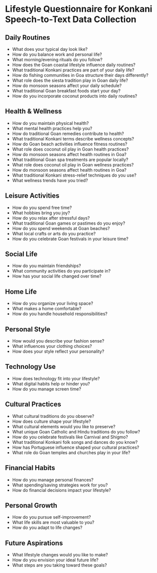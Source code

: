 # Lifestyle Questionnaire for Konkani Speech-to-Text Data Collection

## Daily Routines

- What does your typical day look like?
- How do you balance work and personal life?
- What morning/evening rituals do you follow?
- How does the Goan coastal lifestyle influence daily routines?
- What traditional Konkani practices are part of your daily life?
- How do fishing communities in Goa structure their days differently?
- What role does the siesta tradition play in Goan daily life?
- How do monsoon seasons affect your daily schedule?
- What traditional Goan breakfast foods start your day?
- How do you incorporate coconut products into daily routines?

## Health & Wellness

- How do you maintain physical health?
- What mental health practices help you?
- How do traditional Goan remedies contribute to health?
- What traditional Konkani terms describe wellness concepts?
- How do Goan beach activities influence fitness routines?
- What role does coconut oil play in Goan health practices?
- How do monsoon seasons affect health routines in Goa?
- What traditional Goan spa treatments are popular locally?
- What role does coconut oil play in Goan wellness practices?
- How do monsoon seasons affect health routines in Goa?
- What traditional Konkani stress-relief techniques do you use?
- What wellness trends have you tried?

## Leisure Activities

- How do you spend free time?
- What hobbies bring you joy?
- How do you relax after stressful days?
- What traditional Goan games or pastimes do you enjoy?
- How do you spend weekends at Goan beaches?
- What local crafts or arts do you practice?
- How do you celebrate Goan festivals in your leisure time?

## Social Life

- How do you maintain friendships?
- What community activities do you participate in?
- How has your social life changed over time?

## Home Life

- How do you organize your living space?
- What makes a home comfortable?
- How do you handle household responsibilities?

## Personal Style

- How would you describe your fashion sense?
- What influences your clothing choices?
- How does your style reflect your personality?

## Technology Use

- How does technology fit into your lifestyle?
- What digital habits help or hinder you?
- How do you manage screen time?

## Cultural Practices

- What cultural traditions do you observe?
- How does culture shape your lifestyle?
- What cultural elements would you like to preserve?
- What unique Goan Catholic and Hindu traditions do you follow?
- How do you celebrate festivals like Carnival and Shigmo?
- What traditional Konkani folk songs and dances do you know?
- How has Portuguese influence shaped your cultural practices?
- What role do Goan temples and churches play in your life?

## Financial Habits

- How do you manage personal finances?
- What spending/saving strategies work for you?
- How do financial decisions impact your lifestyle?

## Personal Growth

- How do you pursue self-improvement?
- What life skills are most valuable to you?
- How do you adapt to life changes?

## Future Aspirations

- What lifestyle changes would you like to make?
- How do you envision your ideal future life?
- What steps are you taking toward these goals?
